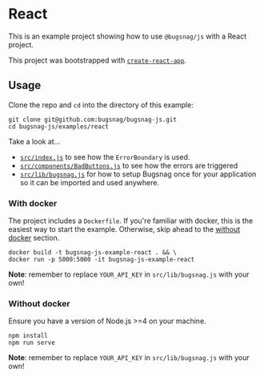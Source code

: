 # React

This is an example project showing how to use `@bugsnag/js` with a React project.

This project was bootstrapped with [`create-react-app`](https://github.com/facebook/create-react-app).

## Usage

Clone the repo and `cd` into the directory of this example:

```
git clone git@github.com:bugsnag/bugsnag-js.git
cd bugsnag-js/examples/react
```
Take a look at…
- [`src/index.js`](src/index.js) to see how the `ErrorBoundary` is used.
- [`src/components/BadButtons.js`](src/components/BadButtons.js) to see how the errors are triggered
- [`src/lib/bugsnag.js`](src/lib/bugsnag.js) for how to setup Bugsnag once for your application so it can be imported and used anywhere.

### With docker

The project includes a `Dockerfile`. If you're familiar with docker, this is the easiest way to start the example. Otherwise, skip ahead to the [without docker](#without-docker) section.

```
docker build -t bugsnag-js-example-react . && \
docker run -p 5000:5000 -it bugsnag-js-example-react
```

__Note__: remember to replace `YOUR_API_KEY` in `src/lib/bugsnag.js` with your own!

### Without docker

Ensure you have a version of Node.js >=4 on your machine.

```
npm install
npm run serve
```
__Note__: remember to replace `YOUR_API_KEY` in `src/lib/bugsnag.js` with your own!
